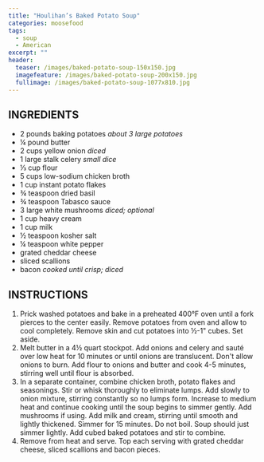 ```yaml
---
title: "Houlihan’s Baked Potato Soup"
categories: moosefood
tags: 
  - soup
  - American
excerpt: ""
header:
  teaser: /images/baked-potato-soup-150x150.jpg
  imagefeature: /images/baked-potato-soup-200x150.jpg
  fullimage: /images/baked-potato-soup-1077x810.jpg
---
```


## INGREDIENTS
* 2 pounds baking potatoes _about 3 large potatoes_
* ¼ pound butter
* 2 cups yellow onion _diced_
* 1 large stalk celery _small dice_
* ⅓ cup flour
* 5 cups low-sodium chicken broth
* 1 cup instant potato flakes
* ¾ teaspoon dried basil
* ¾ teaspoon Tabasco sauce
* 3 large white mushrooms _diced; optional_
* 1 cup heavy cream
* 1 cup milk
* ½ teaspoon kosher salt
* ¼ teaspoon white pepper
* grated cheddar cheese
* sliced scallions
* bacon _cooked until crisp; diced_

## INSTRUCTIONS
1. Prick washed potatoes and bake in a preheated 400°F oven until a fork pierces to the center easily. Remove potatoes from oven and allow to cool completely. Remove skin and cut potatoes into ½-1&quot; cubes. Set aside.
2. Melt butter in a 4½ quart stockpot. Add onions and celery and sauté over low heat for 10 minutes or until onions are translucent. Don't allow onions to burn. Add flour to onions and butter and cook 4-5 minutes, stirring well until flour is absorbed.
3. In a separate container, combine chicken broth, potato flakes and seasonings. Stir or whisk thoroughly to eliminate lumps. Add slowly to onion mixture, stirring constantly so no lumps form. Increase to medium heat and continue cooking until the soup begins to simmer gently. Add mushrooms if using. Add milk and cream, stirring until smooth and lightly thickened. Simmer for 15 minutes. Do not boil. Soup should just simmer lightly. Add cubed baked potatoes and stir to combine.
4. Remove from heat and serve. Top each serving with grated cheddar cheese, sliced scallions and bacon pieces.
